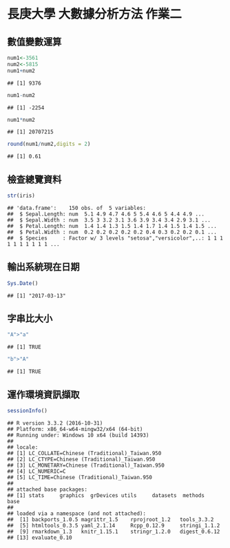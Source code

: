 長庚大學 大數據分析方法 作業二
================

數值變數運算
------------

``` r
num1<-3561
num2<-5815
num1+num2
```

    ## [1] 9376

``` r
num1-num2
```

    ## [1] -2254

``` r
num1*num2
```

    ## [1] 20707215

``` r
round(num1/num2,digits = 2)
```

    ## [1] 0.61

檢查總覽資料
------------

``` r
str(iris)
```

    ## 'data.frame':    150 obs. of  5 variables:
    ##  $ Sepal.Length: num  5.1 4.9 4.7 4.6 5 5.4 4.6 5 4.4 4.9 ...
    ##  $ Sepal.Width : num  3.5 3 3.2 3.1 3.6 3.9 3.4 3.4 2.9 3.1 ...
    ##  $ Petal.Length: num  1.4 1.4 1.3 1.5 1.4 1.7 1.4 1.5 1.4 1.5 ...
    ##  $ Petal.Width : num  0.2 0.2 0.2 0.2 0.2 0.4 0.3 0.2 0.2 0.1 ...
    ##  $ Species     : Factor w/ 3 levels "setosa","versicolor",..: 1 1 1 1 1 1 1 1 1 1 ...

輸出系統現在日期
----------------

``` r
Sys.Date()
```

    ## [1] "2017-03-13"

字串比大小
----------

``` r
"A">"a"
```

    ## [1] TRUE

``` r
"b">"A"
```

    ## [1] TRUE

運作環境資訊擷取
----------------

``` r
sessionInfo()
```

    ## R version 3.3.2 (2016-10-31)
    ## Platform: x86_64-w64-mingw32/x64 (64-bit)
    ## Running under: Windows 10 x64 (build 14393)
    ## 
    ## locale:
    ## [1] LC_COLLATE=Chinese (Traditional)_Taiwan.950 
    ## [2] LC_CTYPE=Chinese (Traditional)_Taiwan.950   
    ## [3] LC_MONETARY=Chinese (Traditional)_Taiwan.950
    ## [4] LC_NUMERIC=C                                
    ## [5] LC_TIME=Chinese (Traditional)_Taiwan.950    
    ## 
    ## attached base packages:
    ## [1] stats     graphics  grDevices utils     datasets  methods   base     
    ## 
    ## loaded via a namespace (and not attached):
    ##  [1] backports_1.0.5 magrittr_1.5    rprojroot_1.2   tools_3.3.2    
    ##  [5] htmltools_0.3.5 yaml_2.1.14     Rcpp_0.12.9     stringi_1.1.2  
    ##  [9] rmarkdown_1.3   knitr_1.15.1    stringr_1.2.0   digest_0.6.12  
    ## [13] evaluate_0.10
